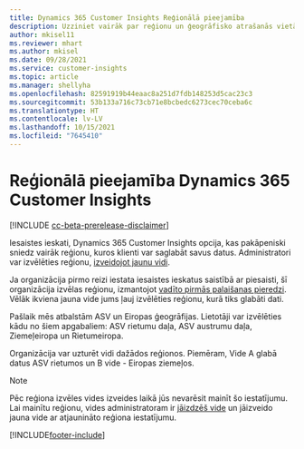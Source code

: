 ```yaml
---
title: Dynamics 365 Customer Insights Reģionālā pieejamība
description: Uzziniet vairāk par reģionu un ģeogrāfisko atrašanās vietām, kuros pakalpojums tiek izvietots.
author: mkisel11
ms.reviewer: mhart
ms.author: mkisel
ms.date: 09/28/2021
ms.service: customer-insights
ms.topic: article
ms.manager: shellyha
ms.openlocfilehash: 82591919b44eaac8a251d7fdb148253d5cac23c3
ms.sourcegitcommit: 53b133a716c73cb71e8bcbedc6273cec70ceba6c
ms.translationtype: HT
ms.contentlocale: lv-LV
ms.lasthandoff: 10/15/2021
ms.locfileid: "7645410"
---
```

# <a name="regional-availability-for-dynamics-365-customer-insights"></a>Reģionālā pieejamība Dynamics 365 Customer Insights

[!INCLUDE [cc-beta-prerelease-disclaimer](includes/cc-beta-prerelease-disclaimer.md)]

Iesaistes ieskati, Dynamics 365 Customer Insights opcija, kas pakāpeniski sniedz vairāk reģionu, kuros klienti var saglabāt savus datus. Administratori var izvēlēties reģionu, [izveidojot jaunu vidi](create-new-environment.md). 

Ja organizācija pirmo reizi iestata iesaistes ieskatus saistībā ar piesaisti, šī organizācija izvēlas reģionu, izmantojot [vadīto pirmās palaišanas pieredzi](quickstart.md). Vēlāk ikviena jauna vide jums ļauj izvēlēties reģionu, kurā tiks glabāti dati.

Pašlaik mēs atbalstām ASV un Eiropas ģeogrāfijas. Lietotāji var izvēlēties kādu no šiem apgabaliem: ASV rietumu daļa, ASV austrumu daļa, Ziemeļeiropa un Rietumeiropa.

Organizācija var uzturēt vidi dažādos reģionos. Piemēram, Vide A glabā datus ASV rietumos un B vide - Eiropas ziemeļos.

> [!NOTE]
> Pēc reģiona izvēles vides izveides laikā jūs nevarēsit mainīt šo iestatījumu. Lai mainītu reģionu, vides administratoram ir [jāizdzēš vide](manage-environments-workspaces.md#delete-an-environment) un jāizveido jauna vide ar atjaunināto reģiona iestatījumu.


[!INCLUDE[footer-include](../includes/footer-banner.md)]
